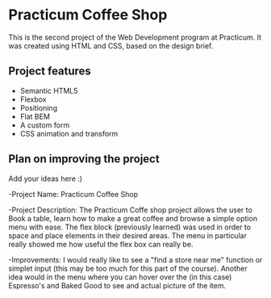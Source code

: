 # Practicum Coffee Shop

This is the second project of the Web Development program at Practicum. It was created using HTML and CSS, based on the design brief.

## Project features

- Semantic HTML5
- Flexbox
- Positioning
- Flat BEM
- A custom form
- CSS animation and transform

## Plan on improving the project

Add your ideas here :)

-Project Name: Practicum Coffee Shop

-Project Description: The Practicum Coffe shop project allows the user to Book a table, learn how to make a great coffee and browse a simple option menu with ease. The flex block (previously learned) was used in order to space and place elements in their desired areas. The menu in particular really showed me how useful the flex box can really be.

-Improvements: I would really like to see a "find a store near me" function or simplet input (this may be too much for this part of the course). Another idea would in the menu where you can hover over the (in this case) Espresso's and Baked Good to see and actual picture of the item.
